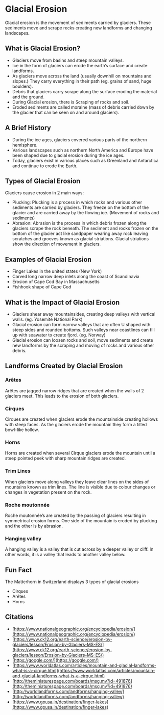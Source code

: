 # Glacial Erosion

Glacial erosion is the movement of sediments carried by glaciers. These sediments move and scrape rocks creating new landforms and changing landscapes.

## What is Glacial Erosion?

- Glaciers move from basins and steep mountain valleys.
- Ice in the form of glaciers can erode the earth’s surface and create landforms. 
- As glaciers move across the land (usually downhill on mountains and slopes.) They carry everything in their path (eg. grains of sand, huge boulders).
- Debris that glaciers carry scrape along the surface eroding the material and the ground. 
- During Glacial erosion, there is Scraping of rocks and soil.
- Eroded sediments are called moraine (mass of debris carried down by the glacier that can be seen on and around glaciers).

## A Brief History

- During the ice ages, glaciers covered various parts of the northern hemisphere.
- Various landscapes such as northern North America and Europe have been shaped due to glacial erosion during the ice ages.
- Today, glaciers exist in various places such as Greenland and Antarctica and continue to erode the Earth. 

## Types of Glacial Erosion

Glaciers cause erosion in 2 main ways:
- Plucking: Plucking is a process in which rocks and various other sediments are carried by glaciers. They freeze on the bottom of the glacier and are carried away by the flowing ice. (Movement of rocks and sediments) 
- Abrasion: Abrasion is the process in which debris frozen along the glaciers scrape the rock beneath. The sediment and rocks frozen on the bottom of the glacier act like sandpaper wearing away rock leaving scratches and grooves known as glacial striations. Glacial striations show the direction of movement in glaciers. 

## Examples of Glacial Erosion

- Finger Lakes in the united states (New York) 
- Carved long narrow deep inlets along the coast of Scandinavia
- Erosion of Cape Cod Bay in Massachusetts 
- Fishhook shape of Cape Cod 

## What is the Impact of Glacial Erosion

- Glaciers shear away mountainsides, creating deep valleys with vertical walls. (eg. Yosemite National Park)
- Glacial erosion can form narrow valleys that are often U shaped with steep sides and rounded bottoms. Such valleys near coastlines can fill up with seawater to create fjord. (eg. Norway) 
- Glacial erosion can loosen rocks and soil, move sediments and create new landforms by the scraping and moving of rocks and various other debris.

## Landforms Created by Glacial Erosion

### Arêtes

Arêtes are jagged narrow ridges that are created when the walls of 2 glaciers meet. This leads to the erosion of both glaciers.

### Cirques

Cirques are created when glaciers erode the mountainside creating hollows with steep faces. As the glaciers erode the mountain they form a tilted bowl-like hollow.  

### Horns 

Horns are created when several Cirque glaciers erode the mountain until a steep pointed peek with sharp mountain ridges are created.

### Trim Lines

When glaciers move along valleys they leave clear lines on the sides of mountains known as trim lines. The line is visible due to colour changes or changes in vegetation present on the rock.

### Roche moutonnée

Roche moutonnée’s are created by the passing of glaciers resulting in symmetrical erosion forms. One side of the mountain is eroded by plucking and the other is by abrasion. 

### Hanging valley

A hanging valley is a valley that is cut across by a deeper valley or cliff. In other words, it is a valley that leads to another valley below.

## Fun Fact

The Matterhorn in Switzerland displays 3 types of glacial erosions  
- Cirques 
- Arêtes
- Horns

## Citations

- [https://www.nationalgeographic.org/encyclopedia/erosion/](https://www.nationalgeographic.org/encyclopedia/erosion/)
- [https://www.ck12.org/earth-science/erosion-by-glaciers/lesson/Erosion-by-Glaciers-MS-ES/](https://www.ck12.org/earth-science/erosion-by-glaciers/lesson/Erosion-by-Glaciers-MS-ES/)
- [https://google.com/](https://google.com/)
- [https://www.worldatlas.com/articles/mountain-and-glacial-landforms-what-is-a-cirque.html](https://www.worldatlas.com/articles/mountain-and-glacial-landforms-what-is-a-cirque.html)
- [http://theminiaturespage.com/boards/msg.mv?id=491876](http://theminiaturespage.com/boards/msg.mv?id=491876)
- [http://worldlandforms.com/landforms/hanging-valley/](http://worldlandforms.com/landforms/hanging-valley/)
- [https://www.gousa.in/destination/finger-lakes](https://www.gousa.in/destination/finger-lakes)
